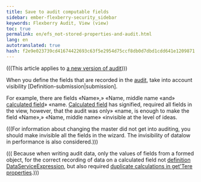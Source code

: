 ```yaml
--- 
title: Save to audit computable fields 
sidebar: ember-flexberry-security_sidebar 
keywords: Flexberry Audit, View (view) 
toc: true 
permalink: en/efs_not-stored-properties-and-audit.html 
lang: en 
autotranslated: true 
hash: f2e9e023739cd41674422693c63f5e2954d75ccf8db0d7dbd1cdd641e1209871 
--- 
```


(((This article applies to [a new version of audit](fa_audit-web.html)))) 

When you define the fields that are recorded in the [audit](fa_audit-web.html), take into account visibility [Definition-submission|submission]. 

For example, there are fields «Name»,» «Name, middle name «and» [calculated field](fo_not-stored-attributes.html)» «name. [Calculated field](fo_not-stored-attributes.html) has signified, required all fields in the view, however, that the audit was only» «name, is enough to make the field «Name»,» «Name, middle name» «invisible at the level of ideas. 


(((<msg type=note>For information about changing the master did not get into auditing, you should make invisible all the fields in the wizard. The invisibility of datalow in performance is also considered.</msg>))) 

(((<msg type=important> Because when writing audit data, only the values of fields from a formed object, for the correct recording of data on a calculated field not [definition DataServiceExpression](fo_not-stored-attributes.html), but also required [duplicate calculations in get'Tere properties](fo_not-stored-attributes.html).</msg>))) 





